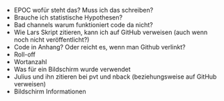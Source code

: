 - EPOC wofür steht das? Muss ich das schreiben?
- Brauche ich statistische Hypothesen?
- Bad channels warum funktioniert code da nicht?
- Wie Lars Skript zitieren, kann ich auf GitHub verweisen (auch wenn noch nicht veröffentlicht?)
- Code in Anhang? Oder reicht es, wenn man Github verlinkt?
- Roll-off
- Wortanzahl
- Was für ein Bildschirm wurde verwendet
- Julius und ihn zitieren bei pvt und nback (beziehungsweise auf GitHub verweisen)
- Bildschirm  Informationen
